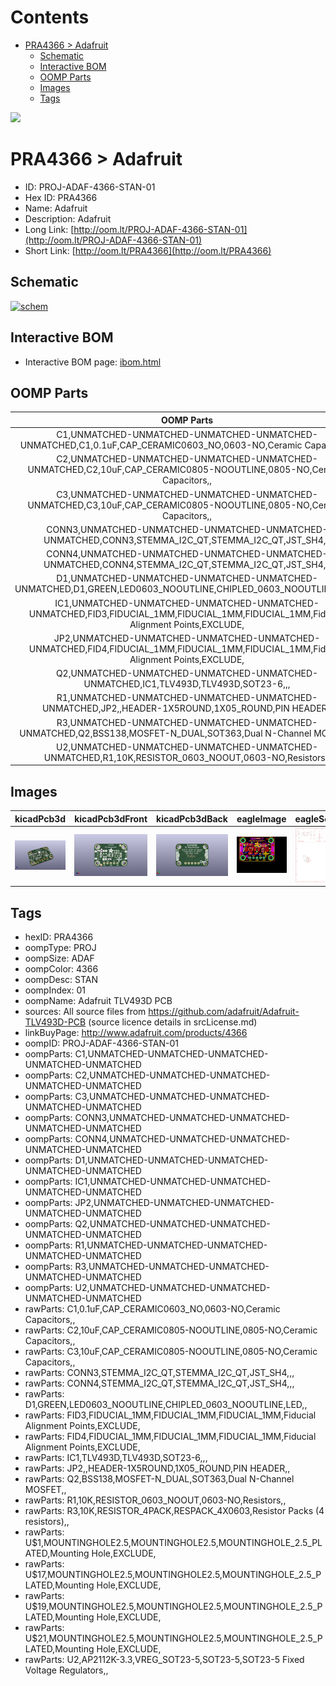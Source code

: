 



Contents
========

* [PRA4366 > Adafruit](#pra4366--adafruit)
	* [Schematic](#schematic)
	* [Interactive BOM](#interactive-bom)
	* [OOMP Parts](#oomp-parts)
	* [Images](#images)
	* [Tags](#tags)
  
![][im]
# PRA4366 > Adafruit

- ID: PROJ-ADAF-4366-STAN-01
- Hex ID: PRA4366
- Name: Adafruit
- Description: Adafruit
- Long Link: [http://oom.lt/PROJ-ADAF-4366-STAN-01](http://oom.lt/PROJ-ADAF-4366-STAN-01)
- Short Link: [http://oom.lt/PRA4366](http://oom.lt/PRA4366)

## Schematic
  
[![schem](eagleSchemImage.png)](eagleSchemImage.png)
## Interactive BOM

- Interactive BOM page: [ibom.html](https://htmlpreview.github.io/?https://github.com/oomlout/oomlout_OOMP_projects/blob/main/PROJ-ADAF-4366-STAN-01/kicad/bom/ibom.html)

## OOMP Parts
  

|OOMP Parts|
| :---: |
|C1,UNMATCHED-UNMATCHED-UNMATCHED-UNMATCHED-UNMATCHED,C1,0.1uF,CAP_CERAMIC0603_NO,0603-NO,Ceramic Capacitors,,|
|C2,UNMATCHED-UNMATCHED-UNMATCHED-UNMATCHED-UNMATCHED,C2,10uF,CAP_CERAMIC0805-NOOUTLINE,0805-NO,Ceramic Capacitors,,|
|C3,UNMATCHED-UNMATCHED-UNMATCHED-UNMATCHED-UNMATCHED,C3,10uF,CAP_CERAMIC0805-NOOUTLINE,0805-NO,Ceramic Capacitors,,|
|CONN3,UNMATCHED-UNMATCHED-UNMATCHED-UNMATCHED-UNMATCHED,CONN3,STEMMA_I2C_QT,STEMMA_I2C_QT,JST_SH4,,,|
|CONN4,UNMATCHED-UNMATCHED-UNMATCHED-UNMATCHED-UNMATCHED,CONN4,STEMMA_I2C_QT,STEMMA_I2C_QT,JST_SH4,,,|
|D1,UNMATCHED-UNMATCHED-UNMATCHED-UNMATCHED-UNMATCHED,D1,GREEN,LED0603_NOOUTLINE,CHIPLED_0603_NOOUTLINE,LED,,|
|IC1,UNMATCHED-UNMATCHED-UNMATCHED-UNMATCHED-UNMATCHED,FID3,FIDUCIAL_1MM,FIDUCIAL_1MM,FIDUCIAL_1MM,Fiducial Alignment Points,EXCLUDE,|
|JP2,UNMATCHED-UNMATCHED-UNMATCHED-UNMATCHED-UNMATCHED,FID4,FIDUCIAL_1MM,FIDUCIAL_1MM,FIDUCIAL_1MM,Fiducial Alignment Points,EXCLUDE,|
|Q2,UNMATCHED-UNMATCHED-UNMATCHED-UNMATCHED-UNMATCHED,IC1,TLV493D,TLV493D,SOT23-6,,,|
|R1,UNMATCHED-UNMATCHED-UNMATCHED-UNMATCHED-UNMATCHED,JP2,,HEADER-1X5ROUND,1X05_ROUND,PIN HEADER,,|
|R3,UNMATCHED-UNMATCHED-UNMATCHED-UNMATCHED-UNMATCHED,Q2,BSS138,MOSFET-N_DUAL,SOT363,Dual N-Channel MOSFET,,|
|U2,UNMATCHED-UNMATCHED-UNMATCHED-UNMATCHED-UNMATCHED,R1,10K,RESISTOR_0603_NOOUT,0603-NO,Resistors,,|

## Images
  
  

|kicadPcb3d|kicadPcb3dFront|kicadPcb3dBack|eagleImage|eagleSchemImage|
| :---: | :---: | :---: | :---: | :---: |
|[![kicadPcb3d](kicadPcb3d_140.png)](kicadPcb3d.png)|[![kicadPcb3dFront](kicadPcb3dFront_140.png)](kicadPcb3dFront.png)|[![kicadPcb3dBack](kicadPcb3dBack_140.png)](kicadPcb3dBack.png)|[![eagleImage](eagleImage_140.png)](eagleImage.png)|[![eagleSchemImage](eagleSchemImage_140.png)](eagleSchemImage.png)|

## Tags

- hexID: PRA4366
- oompType: PROJ
- oompSize: ADAF
- oompColor: 4366
- oompDesc: STAN
- oompIndex: 01
- oompName: Adafruit TLV493D PCB
- sources: All source files from https://github.com/adafruit/Adafruit-TLV493D-PCB (source licence details in srcLicense.md)
- linkBuyPage: http://www.adafruit.com/products/4366
- oompID: PROJ-ADAF-4366-STAN-01
- oompParts: C1,UNMATCHED-UNMATCHED-UNMATCHED-UNMATCHED-UNMATCHED
- oompParts: C2,UNMATCHED-UNMATCHED-UNMATCHED-UNMATCHED-UNMATCHED
- oompParts: C3,UNMATCHED-UNMATCHED-UNMATCHED-UNMATCHED-UNMATCHED
- oompParts: CONN3,UNMATCHED-UNMATCHED-UNMATCHED-UNMATCHED-UNMATCHED
- oompParts: CONN4,UNMATCHED-UNMATCHED-UNMATCHED-UNMATCHED-UNMATCHED
- oompParts: D1,UNMATCHED-UNMATCHED-UNMATCHED-UNMATCHED-UNMATCHED
- oompParts: IC1,UNMATCHED-UNMATCHED-UNMATCHED-UNMATCHED-UNMATCHED
- oompParts: JP2,UNMATCHED-UNMATCHED-UNMATCHED-UNMATCHED-UNMATCHED
- oompParts: Q2,UNMATCHED-UNMATCHED-UNMATCHED-UNMATCHED-UNMATCHED
- oompParts: R1,UNMATCHED-UNMATCHED-UNMATCHED-UNMATCHED-UNMATCHED
- oompParts: R3,UNMATCHED-UNMATCHED-UNMATCHED-UNMATCHED-UNMATCHED
- oompParts: U2,UNMATCHED-UNMATCHED-UNMATCHED-UNMATCHED-UNMATCHED
- rawParts: C1,0.1uF,CAP_CERAMIC0603_NO,0603-NO,Ceramic Capacitors,,
- rawParts: C2,10uF,CAP_CERAMIC0805-NOOUTLINE,0805-NO,Ceramic Capacitors,,
- rawParts: C3,10uF,CAP_CERAMIC0805-NOOUTLINE,0805-NO,Ceramic Capacitors,,
- rawParts: CONN3,STEMMA_I2C_QT,STEMMA_I2C_QT,JST_SH4,,,
- rawParts: CONN4,STEMMA_I2C_QT,STEMMA_I2C_QT,JST_SH4,,,
- rawParts: D1,GREEN,LED0603_NOOUTLINE,CHIPLED_0603_NOOUTLINE,LED,,
- rawParts: FID3,FIDUCIAL_1MM,FIDUCIAL_1MM,FIDUCIAL_1MM,Fiducial Alignment Points,EXCLUDE,
- rawParts: FID4,FIDUCIAL_1MM,FIDUCIAL_1MM,FIDUCIAL_1MM,Fiducial Alignment Points,EXCLUDE,
- rawParts: IC1,TLV493D,TLV493D,SOT23-6,,,
- rawParts: JP2,,HEADER-1X5ROUND,1X05_ROUND,PIN HEADER,,
- rawParts: Q2,BSS138,MOSFET-N_DUAL,SOT363,Dual N-Channel MOSFET,,
- rawParts: R1,10K,RESISTOR_0603_NOOUT,0603-NO,Resistors,,
- rawParts: R3,10K,RESISTOR_4PACK,RESPACK_4X0603,Resistor Packs (4 resistors),,
- rawParts: U$1,MOUNTINGHOLE2.5,MOUNTINGHOLE2.5,MOUNTINGHOLE_2.5_PLATED,Mounting Hole,EXCLUDE,
- rawParts: U$17,MOUNTINGHOLE2.5,MOUNTINGHOLE2.5,MOUNTINGHOLE_2.5_PLATED,Mounting Hole,EXCLUDE,
- rawParts: U$19,MOUNTINGHOLE2.5,MOUNTINGHOLE2.5,MOUNTINGHOLE_2.5_PLATED,Mounting Hole,EXCLUDE,
- rawParts: U$21,MOUNTINGHOLE2.5,MOUNTINGHOLE2.5,MOUNTINGHOLE_2.5_PLATED,Mounting Hole,EXCLUDE,
- rawParts: U2,AP2112K-3.3,VREG_SOT23-5,SOT23-5,SOT23-5 Fixed Voltage Regulators,,



[im]: kicadPcb3d_450.png
